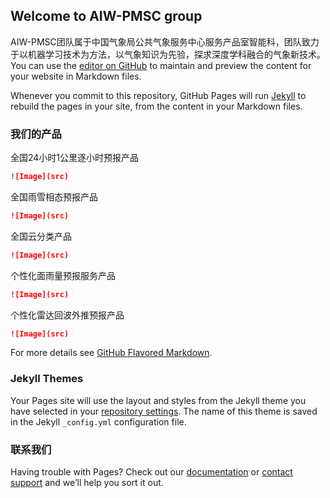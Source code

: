 ## Welcome to AIW-PMSC group

AIW-PMSC团队属于中国气象局公共气象服务中心服务产品室智能科，团队致力于以机器学习技术为方法，以气象知识为先验，探求深度学科融合的气象新技术。You can use the [editor on GitHub](https://github.com/AIW-PMSC/aiw-pmsc.github.io/edit/main/index.md) to maintain and preview the content for your website in Markdown files.

Whenever you commit to this repository, GitHub Pages will run [Jekyll](https://jekyllrb.com/) to rebuild the pages in your site, from the content in your Markdown files.

### 我们的产品

全国24小时1公里逐小时预报产品

```markdown
![Image](src)
```

全国雨雪相态预报产品

```markdown
![Image](src)
```

全国云分类产品

```markdown
![Image](src)
```


个性化面雨量预报服务产品

```markdown
![Image](src)
```


个性化雷达回波外推预报产品

```markdown
![Image](src)
```


For more details see [GitHub Flavored Markdown](https://guides.github.com/features/mastering-markdown/).

### Jekyll Themes

Your Pages site will use the layout and styles from the Jekyll theme you have selected in your [repository settings](https://github.com/AIW-PMSC/aiw-pmsc.github.io/settings). The name of this theme is saved in the Jekyll `_config.yml` configuration file.

### 联系我们

Having trouble with Pages? Check out our [documentation](https://docs.github.com/categories/github-pages-basics/) or [contact support](https://github.com/contact) and we’ll help you sort it out.

